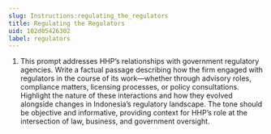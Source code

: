 ```yaml
---
slug: Instructions:regulating_the_regulators
title: Regulating the Regulators
uid: 102d05426302
label: regulators
---
```


1. This prompt addresses HHP’s relationships with government regulatory agencies. Write a factual passage describing how the firm engaged with regulators in the course of its work—whether through advisory roles, compliance matters, licensing processes, or policy consultations. Highlight the nature of these interactions and how they evolved alongside changes in Indonesia’s regulatory landscape. The tone should be objective and informative, providing context for HHP’s role at the intersection of law, business, and government oversight.